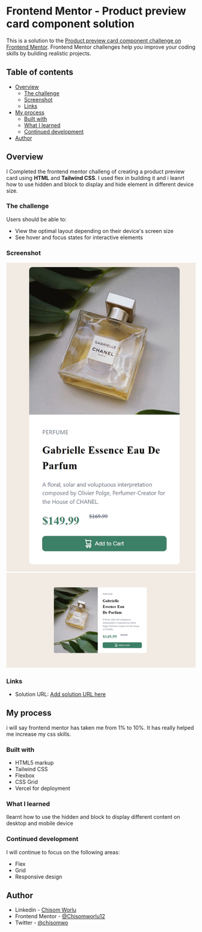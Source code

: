# Frontend Mentor - Product preview card component solution

This is a solution to the [Product preview card component challenge on Frontend Mentor](https://www.frontendmentor.io/challenges/product-preview-card-component-GO7UmttRfa). Frontend Mentor challenges help you improve your coding skills by building realistic projects. 

## Table of contents

- [Overview](#overview)
  - [The challenge](#the-challenge)
  - [Screenshot](#screenshot)
  - [Links](#links)
- [My process](#my-process)
  - [Built with](#built-with)
  - [What I learned](#what-i-learned)
  - [Continued development](#continued-development)
- [Author](#author)


## Overview
I Completed the frontend mentor challeng of creating a product preview card using **HTML** and **Tailwind CSS**. I used flex in building it and i leanrt how to use hidden and block to display and hide element in different device size.
### The challenge

Users should be able to:

- View the optimal layout depending on their device's screen size
- See hover and focus states for interactive elements

### Screenshot

![mobile screenshot](./screenshot/Screenshot1.jpeg)
![desktop screenshot](./screenshot/Screenshot2.jpeg)



### Links

- Solution URL: [Add solution URL here](https://your-solution-url.com)


## My process
i will say frontend mentor has taken me from 1% to 10%. It has really helped me increase my css skills.

### Built with

- HTML5 markup
- Tailwind CSS
- Flexbox
- CSS Grid
- Vercel for deployment


### What I learned

Ilearnt how to use the hidden and block to display different content on desktop and mobile device


### Continued development

I will continue to focus on the following areas:
- Flex
- Grid
- Responsive design



## Author

- Linkedin - [Chisom Worlu](https://www.linkedin.com/in/chisomworlu)
- Frontend Mentor - [@Chisomworlu12](https://www.frontendmentor.io/profile/Chisomworlu12)
- Twitter - [@chisomwo](https://x.com/chisomwo)

